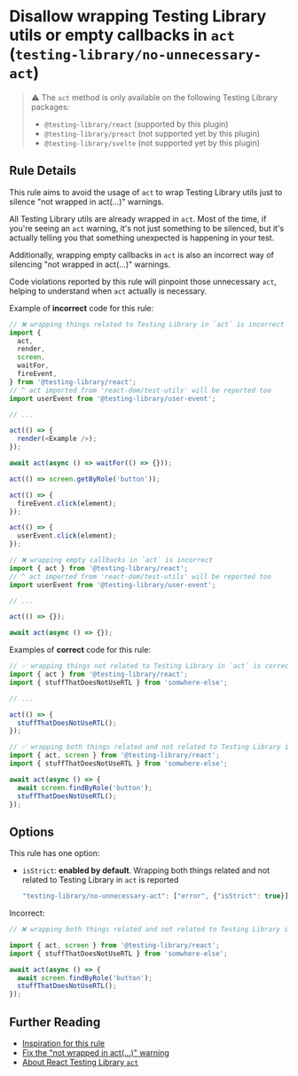 # Disallow wrapping Testing Library utils or empty callbacks in `act` (`testing-library/no-unnecessary-act`)

> ⚠️ The `act` method is only available on the following Testing Library packages:
>
> - `@testing-library/react` (supported by this plugin)
> - `@testing-library/preact` (not supported yet by this plugin)
> - `@testing-library/svelte` (not supported yet by this plugin)

## Rule Details

This rule aims to avoid the usage of `act` to wrap Testing Library utils just to silence "not wrapped in act(...)" warnings.

All Testing Library utils are already wrapped in `act`. Most of the time, if you're seeing an `act` warning, it's not just something to be silenced, but it's actually telling you that something unexpected is happening in your test.

Additionally, wrapping empty callbacks in `act` is also an incorrect way of silencing "not wrapped in act(...)" warnings.

Code violations reported by this rule will pinpoint those unnecessary `act`, helping to understand when `act` actually is necessary.

Example of **incorrect** code for this rule:

```js
// ❌ wrapping things related to Testing Library in `act` is incorrect
import {
  act,
  render,
  screen,
  waitFor,
  fireEvent,
} from '@testing-library/react';
// ^ act imported from 'react-dom/test-utils' will be reported too
import userEvent from '@testing-library/user-event';

// ...

act(() => {
  render(<Example />);
});

await act(async () => waitFor(() => {}));

act(() => screen.getByRole('button'));

act(() => {
  fireEvent.click(element);
});

act(() => {
  userEvent.click(element);
});
```

```js
// ❌ wrapping empty callbacks in `act` is incorrect
import { act } from '@testing-library/react';
// ^ act imported from 'react-dom/test-utils' will be reported too
import userEvent from '@testing-library/user-event';

// ...

act(() => {});

await act(async () => {});
```

Examples of **correct** code for this rule:

```js
// ✅ wrapping things not related to Testing Library in `act` is correct
import { act } from '@testing-library/react';
import { stuffThatDoesNotUseRTL } from 'somwhere-else';

// ...

act(() => {
  stuffThatDoesNotUseRTL();
});
```

```js
// ✅ wrapping both things related and not related to Testing Library in `act` is correct
import { act, screen } from '@testing-library/react';
import { stuffThatDoesNotUseRTL } from 'somwhere-else';

await act(async () => {
  await screen.findByRole('button');
  stuffThatDoesNotUseRTL();
});
```

## Options

This rule has one option:

- `isStrict`: **enabled by default**. Wrapping both things related and not related to Testing Library in `act` is reported

  ```js
  "testing-library/no-unnecessary-act": ["error", {"isStrict": true}]
  ```

Incorrect:

```jsx
// ❌ wrapping both things related and not related to Testing Library in `act` is NOT correct

import { act, screen } from '@testing-library/react';
import { stuffThatDoesNotUseRTL } from 'somwhere-else';

await act(async () => {
  await screen.findByRole('button');
  stuffThatDoesNotUseRTL();
});
```

## Further Reading

- [Inspiration for this rule](https://kentcdodds.com/blog/common-mistakes-with-react-testing-library#wrapping-things-in-act-unnecessarily)
- [Fix the "not wrapped in act(...)" warning](https://kentcdodds.com/blog/fix-the-not-wrapped-in-act-warning)
- [About React Testing Library `act`](https://testing-library.com/docs/react-testing-library/api/#act)
